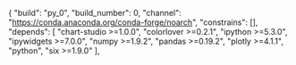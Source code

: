{
  "build": "py_0",
  "build_number": 0,
  "channel": "https://conda.anaconda.org/conda-forge/noarch",
  "constrains": [],
  "depends": [
    "chart-studio >=1.0.0",
    "colorlover >=0.2.1",
    "ipython >=5.3.0",
    "ipywidgets >=7.0.0",
    "numpy >=1.9.2",
    "pandas >=0.19.2",
    "plotly >=4.1.1",
    "python",
    "six >=1.9.0"
  ],
